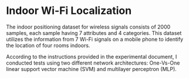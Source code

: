 # Indoor Wi-Fi Localization

The indoor positioning dataset for wireless signals consists of 2000 samples, each sample having 7 attributes and 4 categories. This dataset utilizes the information from 7 Wi-Fi signals on a mobile phone to identify the location of four rooms indoors.

According to the instructions provided in the experimental document, I conducted tests using two different network architectures: One-Vs-One linear support vector machine (SVM) and multilayer perceptron (MLP).

